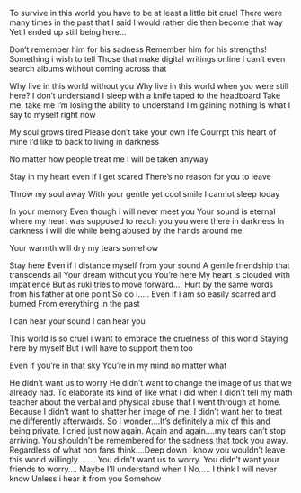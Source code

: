 To survive in this world you have to be at least a little bit cruel
There were many times in the past that I said
I would rather die then become that way
Yet I ended up still being here…

Don’t remember him for his sadness
Remember him for his strengths!
Something i wish to tell
Those that make digital writings online 
I can’t even search albums without coming across that

Why live in this world without you
Why live in this world when you were still here?
I don’t understand 
I sleep with a knife taped to the headboard
Take me, take me
I’m losing the ability to understand
I’m gaining nothing
Is what I say to myself right now

My soul grows tired
Please don’t take your own life
Courrpt this heart of mine
I’d like to back to living in darkness 

No matter how people treat me
I will be taken anyway

Stay in my heart even if I get scared
There’s no reason for you to leave

Throw my soul away
With your gentle yet cool smile
I cannot sleep today 

In your memory
Even though i will never meet you
Your sound is eternal
where my heart was supposed to reach you you were there in darkness
In darkness i will die while being abused by the hands around me

Your warmth will dry my tears somehow

Stay here
Even if I distance myself from your sound
A gentle friendship that transcends all
Your dream without you
You’re here
My heart is clouded with impatience 
But as ruki tries to move forward….
Hurt by the same words from his father at one point
So do i…..
Even if i am so easily scarred and burned
From everything in the past

I can hear your sound
I can hear you

This world is so cruel i want to embrace the cruelness of this world 
Staying here by myself 
But i will have to support them too

Even if you’re in that sky
You’re in my mind no matter what

He didn’t want us to worry
He didn’t want to change the image of us that we already had. To elaborate its kind of like what I did when I didn’t tell my math teacher about the verbal and physical abuse that I went through at home. Because I didn’t want to shatter her image of me. I didn’t want her to treat me differently afterwards. So I wonder….It’s definitely a mix of this and being private. I cried just now again. Again and again….my tears can’t stop arriving. You shouldn’t be remembered for the sadness that took you away. Regardless of what non fans think….Deep down I know you wouldn’t leave this world willingly.
……
You didn’t want us to worry. You didn’t want your friends to worry….
Maybe I’ll understand when I
No…..
I think I will never know
Unless i hear it from you
Somehow
